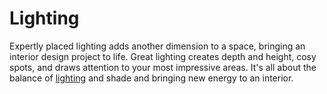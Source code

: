 # Lighting
Expertly placed lighting adds another dimension to a space, bringing an interior design project to life. Great lighting creates depth and height, cosy spots, and draws attention to your most impressive areas. It's all about the balance of [lighting](https://www.wood-and.com/) and shade and bringing new energy to an interior.
